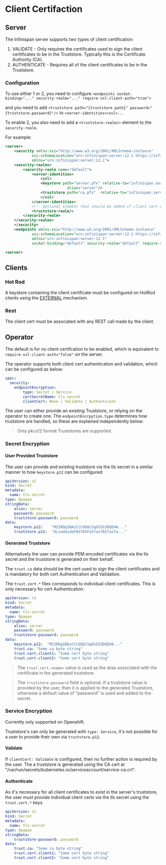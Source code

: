 # Client Certifaction

## Server
The Infinispan server supports two types of client certification:

1. VALIDATE - Only requires the certificates used to sign the client certificates to be in the Truststore. Typically this is the Certificate Authority (CA).
2. AUTHENTICATE - Requires all of the client certificates to be in the Truststore.

### Configuration
To use either 1 or 2, you need to configure `<endpoints socket-binding="..." security-realm="..." require-ssl-client-auth="true">`

and you need to add `<truststore path="{truststore.path}" password="{truststore.password}"/>` to `<server-identities><ssl>..`.

To enable 2, you also need to add a `<truststore-realm/>` element to the `security-realm`.

For example:

```xml
<server>
    <security xmlns:xsi="http://www.w3.org/2001/XMLSchema-instance"
            xsi:schemaLocation="urn:infinispan:server:12.1 https://infinispan.org/schemas/infinispan-server-12.1.xsd"
            xmlns="urn:infinispan:server:12.1">
    <security-realms>
        <security-realm name="default">
            <server-identities>
                <ssl>
                <keystore path="server.pfx" relative-to="infinispan.server.config.path" keystore-password="secret"
                            alias="server"/>
                <truststore path="ca.pfx"  relative-to="infinispan.server.config.path" password="secret"/>
                </ssl>
            </server-identities>
            <!-- Optional element that should be added if client cert AUTHENTICATION is required -->
            <truststore-realm/>
        </security-realm>
    </security-realms>
    </security>
    <endpoints xmlns:xsi="http://www.w3.org/2001/XMLSchema-instance"
            xsi:schemaLocation="urn:infinispan:server:12.1 https://infinispan.org/schemas/infinispan-server-12.1.xsd"
            xmlns="urn:infinispan:server:12.1"
            socket-binding="default" security-realm="default" require-ssl-client-auth="true"/>

<server>
```

## Clients

### Hot Rod
A keystore containing the client certificate must be configured on HotRod clients using the [EXTERNAL](https://infinispan.org/docs/stable/titles/hotrod_java/hotrod_java.html#hotrod_endpoint_auth-client) mechanism.

### Rest
The client cert must be associated with any REST call made by the client.

## Operator
The default is for no client certifcation to be enabled, which is equivalent to `require-ssl-client-auth="false"` on the server.

The operator supports both client cert authentication and validation, which can be configured as below:

```yaml
spec:
  security:
    endpointEncryption:
        type: Secret | Service
        certSecretName: tls-secret 
        clientCert: None | Validate | Authenticate
```

The user can either provide an existing Truststore, or relying on the operator to create one. The `endpointEncrpytion.type`
determines how truststore are handled, so these are explained independently below:

> Only pkcs12 format Truststores are supported.

### Secret Encryption

#### User Provided Truststore
The user can provide and existing truststore via the tls secret in a similar manner to how `keystore.p12` can be configured:

```yaml
apiVersion: v1
kind: Secret
metadata:
  name: tls-secret
type: Opaque
stringData:
    alias: server 
    password: password 
    truststore-password: password 
data:
    keystore.p12:    "MIIKDgIBAzCCCdQGCSqGSIb3DQEHA..." 
    truststore.p12:  "ALsadasdaFASfASFaSfasfASfasfa..." 
```

#### Generated Truststore
Alternatively the user can provide PEM encoded certificates via the tls secret and the truststore is generated on their behalf.

The `trust.ca` data should be the cert used to sign the client certificates and is mandatory for both cert Authentication and Validation.

The `trust.cert.*` files corresponds to individual client certificates. This is only necessary for cert Authentication.

```yaml
apiVersion: v1
kind: Secret
metadata:
  name: tls-secret
type: Opaque
stringData:
    alias: server 
    password: password
    truststore-password: password 
data:
    keystore.p12:  "MIIKDgIBAzCCCdQGCSqGSIb3DQEHA..."
    trust.ca: "Some ca byte string"
    trust.cert.client1: "Some cert byte string"
    trust.cert.client2: "Some cert byte string"
```

> The `trust.cert.<name>` value is used as the alias associated with the certificate in the generated truststore.

> The `truststore-password` field is optional. If a truststore value is provided by the user, then it is applied to the generated Truststore,
otherwise a default value of "password" is used and added to the secret.

### Service Encryption
Currently only supported on Openshift.

Truststore's can only be generated with `type: Service`, it's not possible for a user to provide their own via `truststore.p12`.

#### Validate
If `clientCert: Validate` is configured, then no further action is required by the user. The a truststore is generated
using the CA cert at "/var/run/secrets/kubernetes.io/serviceaccount/service-ca.crt".

#### Authenticate
As it's necessary for all client certificates to exist in the server's truststore, the user must provide individual client
certs via the tls secret using the `trust.cert.*` keys.

```yaml
apiVersion: v1
kind: Secret
metadata:
  name: tls-secret
type: Opaque
stringData:
    truststore-password: password 
data:
    trust.ca: "Some ca byte string"
    trust.cert.client1: "Some cert byte string"
    trust.cert.client2: "Some cert byte string"
```